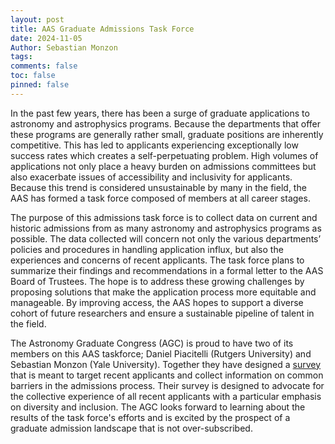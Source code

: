 ```yaml
---
layout: post
title: AAS Graduate Admissions Task Force
date: 2024-11-05
Author: Sebastian Monzon
tags: 
comments: false
toc: false
pinned: false 
---
```


In the past few years, there has been a surge of graduate applications to astronomy and astrophysics programs. Because the departments that offer these programs are generally rather small, graduate positions are inherently competitive. This has led to applicants experiencing exceptionally low success rates which creates a self-perpetuating problem. High volumes of applications not only place a heavy burden on admissions committees but also exacerbate issues of accessibility and inclusivity for applicants. Because this trend is considered unsustainable by many in the field, the AAS has formed a task force composed of members at all career stages.

The purpose of this admissions task force is to collect data on current and historic admissions from as many astronomy and astrophysics programs as possible. The data collected will concern not only the various departments’ policies and procedures in handling application influx, but also the experiences and concerns of recent applicants. The task force plans to summarize their findings and recommendations in a formal letter to the AAS Board of Trustees. The hope is to address these growing challenges by proposing solutions that make the application process more equitable and manageable. By improving access, the AAS hopes to support a diverse cohort of future researchers and ensure a sustainable pipeline of talent in the field.

The Astronomy Graduate Congress (AGC) is proud to have two of its members on this AAS taskforce; Daniel Piacitelli (Rutgers University) and Sebastian Monzon (Yale University). Together they have designed a [survey](https://docs.google.com/forms/d/e/1FAIpQLSfPm2-obCmEXTERIiQctJT5MNJnebJYSBlgUkJ2CbSTSUpttg/viewform) that is meant to target recent applicants and collect information on common barriers in the admissions process. Their survey is designed to advocate for the collective experience of all recent applicants with a particular emphasis on diversity and inclusion. The AGC looks forward to learning about the results of the task force's efforts and is excited by the prospect of a graduate admission landscape that is not over-subscribed.

